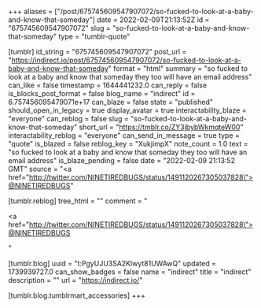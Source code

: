 +++
aliases = ["/post/675745609547907072/so-fucked-to-look-at-a-baby-and-know-that-someday"]
date = 2022-02-09T21:13:52Z
id = "675745609547907072"
slug = "so-fucked-to-look-at-a-baby-and-know-that-someday"
type = "tumblr-quote"

[tumblr]
id_string = "675745609547907072"
post_url = "https://indirect.io/post/675745609547907072/so-fucked-to-look-at-a-baby-and-know-that-someday"
format = "html"
summary = "so fucked to look at a baby and know that someday they too will have an email address"
can_like = false
timestamp = 1644441232.0
can_reply = false
is_blocks_post_format = false
blog_name = "indirect"
id = 6.757456095479071e+17
can_blaze = false
state = "published"
should_open_in_legacy = true
display_avatar = true
interactability_blaze = "everyone"
can_reblog = false
slug = "so-fucked-to-look-at-a-baby-and-know-that-someday"
short_url = "https://tmblr.co/ZY3jbybWkmqteW00"
interactability_reblog = "everyone"
can_send_in_message = true
type = "quote"
is_blazed = false
reblog_key = "XukjimpX"
note_count = 1.0
text = "so fucked to look at a baby and know that someday they too will have an email address"
is_blaze_pending = false
date = "2022-02-09 21:13:52 GMT"
source = "<a href=\"http://twitter.com/NINETIREDBUGS/status/1491120267305037828\">@NINETIREDBUGS</a>"

[tumblr.reblog]
tree_html = ""
comment = "<p><a href=\"http://twitter.com/NINETIREDBUGS/status/1491120267305037828\">@NINETIREDBUGS</a></p>"

[tumblr.blog]
uuid = "t:PgyUJU3SA2Klwyt81UWAwQ"
updated = 1739939727.0
can_show_badges = false
name = "indirect"
title = "indirect"
description = ""
url = "https://indirect.io/"

[tumblr.blog.tumblrmart_accessories]
+++

